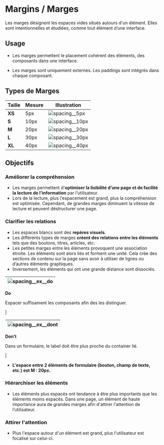 # Margins / Marges

Les marges désignent les espaces vides situés autours d'un élément.
Elles sont intentionnelles et étudiées, comme tout élément d’une interface.

## Usage

- Les marges permettent le placement cohérent des éléments, des composants dans une interface.

- Les marges sont uniquement externes. Les paddings sont intégrés dans chaque composant.

## Types de Marges

Taille | Mesure | Illustration
------------ | ------------- | ------------- |
**XS** | 5px | ![spacing__5px](components/LAYOUT/Margins/design/spacing__5px.png)
**S** | 10px | ![spacing__10px](components/LAYOUT/Margins/design/spacing__10px.png)
**M** | 20px | ![spacing__20px](components/LAYOUT/Margins/design/spacing__20px.png)
**L** | 30px | ![spacing__30px](components/LAYOUT/Margins/design/spacing__30px.png)
**XL** | 40px | ![spacing__40px](components/LAYOUT/Margins/design/spacing__40px.png)

## Objectifs

### Améliorer la compréhension

- Les marges permettent d'**optimiser la lisibilité d’une page et de facilité la lecture de l'information** par l’utilisateur.
- Lors de la lecture, plus l'espacement est grand, plus la compréhension est optimisée. Cependant, de grandes marges diminuent la vitesse de lecture et peuvent déstructurer une page.

### Clarifier les relations

- Les espaces blancs sont des **repères visuels**.
- Les différents types de marges **créent des relations entre les éléments** tels que des boutons, titres, articles, etc.
- Les petites marges entre les éléments provoquent une association étroite. Les éléments sont alors liés et forment une unité. Cela crée des sections de contenu sur la page sans avoir à utiliser de lignes ou d’autres éléments graphiques.
- Inversement, les éléments qui ont une grande distance sont dissociés.


<div class="do-dont">
 <div class="do">

![spacing__ex__do](components/LAYOUT/Margins/design/spacing__ex__do.png) |
------------ |
**Do**
<p class="legende">Espacer suffisament les composants afin des les distinguer.</p> |

 </div>
</div>


<div class="do-dont">
 <div class="dont">

![spacing__ex__dont](components/LAYOUT/Margins/design/spacing__ex__dont.png) |
------------ |
**Don’t** 
<p class="legende">Dans un formulaire, le label doit être plus proche du container lié.</p> |

 </div>
</div>


- **L'espace entre 2 éléments de formulaire (bouton, champ de texte, etc.) est M : 20px.**

### Hiérarchiser les éléments

- Les éléments plus espacés ont tendance à être plus importants que les éléments moins espacés. Dans une page, un élément de haute importance aura de grandes marges afin d'attirer l'attention de l’utilisateur.

### Attirer l'attention

- Plus l'espace autour d'un élément est grand, plus l'utilisateur est focalisé sur celui-ci.
